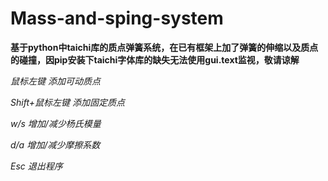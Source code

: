 # Mass-and-sping-system

**基于python中taichi库的质点弹簧系统，在已有框架上加了弹簧的伸缩以及质点的碰撞，因pip安装下taichi字体库的缺失无法使用gui.text监视，敬请谅解**

*鼠标左键 添加可动质点*

*Shift+鼠标左键 添加固定质点*

*w/s 增加/减少杨氏模量*

*d/a 增加/减少摩擦系数*

*Esc 退出程序*